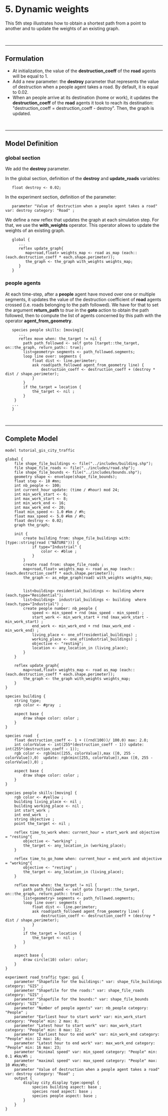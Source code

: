 # 5. Dynamic weights
This 5th step illustrates how to obtain a shortest path from a point to another and to update the weights of an existing graph.



<br />

---


## Formulation
  * At initialization, the value of the **destruction\_coeff** of the **road** agents will be equal to 1.
  * Add a new parameter: the **destroy** parameter that represents the value of destruction when a people agent takes a road. By default, it is equal to 0.02.
  * When an people arrive at its destination (home or work), it updates the **destruction\_coeff** of the **road** agents it took to reach its destination:  "destruction\_coeff = destruction\_coeff - destroy". Then, the graph is updated.

<br />

---

## Model Definition
### global section
We add the **destroy** parameter.

In the global section, definition of the **destroy** and **update\_roads** variables:
```
   float destroy <- 0.02;
```

In the experiment section, definition of the parameter:
```
   parameter "Value of destruction when a people agent takes a road" var: destroy category: "Road" ;
```

We define a new reflex that updates the graph at each simulation step. For that, we use the **with\_weights** operator. This operator allows to update the weights of an existing graph.

```
   global {
      ...
      reflex update_graph{
         map<road,float> weights_map <- road as_map (each:: (each.destruction_coeff * each.shape.perimeter));
         the_graph <- the_graph with_weights weights_map;
      }
   }
```

### people agents

At each time-step, after a **people** agent have moved over one or multiple segments, it updates the value of the destruction coefficient of **road** agents crossed (i.e. roads belonging to the path followed). We have for that to set the argument **return\_path** to _true_ in the **goto** action to obtain the path followed, then to compute the list of agents concerned by this path with the operator **agent\_from\_geometry**.
```
   species people skills: [moving]{
      ...
      reflex move when: the_target != nil {
		path path_followed <- self goto [target::the_target, on::the_graph, return_path:: true];
		list<geometry> segments <- path_followed.segments;
		loop line over: segments {
			float dist <- line.perimeter;
			ask road(path_followed agent_from_geometry line) { 
				destruction_coeff <- destruction_coeff + (destroy * dist / shape.perimeter);
			}
		}
		if the_target = location {
			the_target <- nil ;
		}
	}
   ...
   }	
```


<br />

---

## Complete Model

```
model tutorial_gis_city_traffic

global {
	file shape_file_buildings <- file("../includes/building.shp");
	file shape_file_roads <- file("../includes/road.shp");
	file shape_file_bounds <- file("../includes/bounds.shp");
	geometry shape <- envelope(shape_file_bounds);
	float step <- 10 #mn;
	int nb_people <- 100;
	int current_hour update: (time / #hour) mod 24;
	int min_work_start <- 6;
	int max_work_start <- 8;
	int min_work_end <- 16; 
	int max_work_end <- 20; 
	float min_speed <- 1.0 #km / #h;
	float max_speed <- 5.0 #km / #h; 
	float destroy <- 0.02;
	graph the_graph;
	
	init {
		create building from: shape_file_buildings with: [type::string(read ("NATURE"))] {
			if type="Industrial" {
				color <- #blue ;
			}
		}
		create road from: shape_file_roads ;
		map<road,float> weights_map <- road as_map (each:: (each.destruction_coeff * each.shape.perimeter));
		the_graph <- as_edge_graph(road) with_weights weights_map;
		
		
		list<building> residential_buildings <- building where (each.type="Residential");
		list<building>  industrial_buildings <- building  where (each.type="Industrial") ;
		create people number: nb_people {
			speed <- min_speed + rnd (max_speed - min_speed) ;
			start_work <- min_work_start + rnd (max_work_start - min_work_start) ;
			end_work <- min_work_end + rnd (max_work_end - min_work_end) ;
			living_place <- one_of(residential_buildings) ;
			working_place <- one_of(industrial_buildings) ;
			objective <- "resting";
			location <- any_location_in (living_place); 
		}
	}
	
	reflex update_graph{
		map<road,float> weights_map <- road as_map (each:: (each.destruction_coeff * each.shape.perimeter));
		the_graph <- the_graph with_weights weights_map;
	}
}

species building {
	string type; 
	rgb color <- #gray  ;
	
	aspect base {
		draw shape color: color ;
	}
}

species road  {
	float destruction_coeff <- 1 + ((rnd(100))/ 100.0) max: 2.0;
	int colorValue <- int(255*(destruction_coeff - 1)) update: int(255*(destruction_coeff - 1));
	rgb color <- rgb(min([255, colorValue]),max ([0, 255 - colorValue]),0)  update: rgb(min([255, colorValue]),max ([0, 255 - colorValue]),0) ;
	
	aspect base {
		draw shape color: color ;
	}
}

species people skills:[moving] {
	rgb color <- #yellow ;
	building living_place <- nil ;
	building working_place <- nil ;
	int start_work ;
	int end_work  ;
	string objective ; 
	point the_target <- nil ;
		
	reflex time_to_work when: current_hour = start_work and objective = "resting"{
		objective <- "working" ;
		the_target <- any_location_in (working_place);
	}
		
	reflex time_to_go_home when: current_hour = end_work and objective = "working"{
		objective <- "resting" ;
		the_target <- any_location_in (living_place); 
	} 
	 
	reflex move when: the_target != nil {
		path path_followed <- self goto [target::the_target, on::the_graph, return_path:: true];
		list<geometry> segments <- path_followed.segments;
		loop line over: segments {
			float dist <- line.perimeter;
			ask road(path_followed agent_from_geometry line) { 
				destruction_coeff <- destruction_coeff + (destroy * dist / shape.perimeter);
			}
		}
		if the_target = location {
			the_target <- nil ;
		}
	}
	
	aspect base {
		draw circle(10) color: color;
	}
}

experiment road_traffic type: gui {
	parameter "Shapefile for the buildings:" var: shape_file_buildings category: "GIS" ;
	parameter "Shapefile for the roads:" var: shape_file_roads category: "GIS" ;
	parameter "Shapefile for the bounds:" var: shape_file_bounds category: "GIS" ;
	parameter "Number of people agents" var: nb_people category: "People" ;
	parameter "Earliest hour to start work" var: min_work_start category: "People" min: 2 max: 8;
	parameter "Latest hour to start work" var: max_work_start category: "People" min: 8 max: 12;
	parameter "Earliest hour to end work" var: min_work_end category: "People" min: 12 max: 16;
	parameter "Latest hour to end work" var: max_work_end category: "People" min: 16 max: 23;
	parameter "minimal speed" var: min_speed category: "People" min: 0.1 #km/#h ;
	parameter "maximal speed" var: max_speed category: "People" max: 10 #km/#h;
	parameter "Value of destruction when a people agent takes a road" var: destroy category: "Road" ;
	output {
		display city_display type:opengl {
			species building aspect: base ;
			species road aspect: base ;
			species people aspect: base ;
		}
	}
}
```